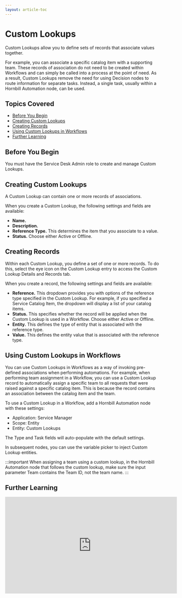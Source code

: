 ```yaml
---
layout: article-toc
---
```

# Custom Lookups
Custom Lookups allow you to define sets of records that associate values together.  

For example, you can associate a specific catalog item with a supporting team. These records of association do not need to be created within Workflows and can simply be called into a process at the point of need. As a result, Custom Lookups remove the need for using Decision nodes to route information for separate tasks. Instead, a single task, usually within a Hornbill Automation node, can be used.

## Topics Covered
* [Before You Begin](/servicemanager-config/administration/custom-lookups#before-you-begin)
* [Creating Custom Lookups](/servicemanager-config/administration/custom-lookups#creating-custom-lookups)
* [Creating Records](/servicemanager-config/administration/custom-lookups#creating-records)
* [Using Custom Lookups in Workflows](/servicemanager-config/administration/custom-lookups#using-custom-lookups-in-workflows)
* [Further Learning](/servicemanager-config/administration/custom-lookups#further-learning)

## Before You Begin
You must have the Service Desk Admin role to create and manage Custom Lookups.

## Creating Custom Lookups 

A Custom Lookup can contain one or more records of associations.

When you create a Custom Lookup, the following settings and fields are available:
- **Name.**
- **Description.**
- **Reference Type.** This determines the item that you associate to a value.
- **Status.** Choose either Active or Offline.

## Creating Records
Within each Custom Lookup, you define a set of one or more records. To do this, select the eye icon on the Custom Lookup entry to access the Custom Lookup Details and Records tab. 

When you create a record, the following settings and fields are available:
- **Reference.** This dropdown provides you with options of the reference type specified in the Custom Lookup. For example, if you specified a Service Catalog Item, the dropdown will display a list of your catalog items.  
- **Status.** This specifies whether the record will be applied when the Custom Lookup is used in a Workflow. Choose either Active or Offline.
- **Entity.** This defines the type of entity that is associated with the reference type.
- **Value.** This defines the entity value that is associated with the reference type.

## Using Custom Lookups in Workflows
You can use Custom Lookups in Workflows as a way of invoking pre-defined associations when performing automations. For example, when performing team assignment in a Workflow, you can use a Custom Lookup record to automatically assign a specific team to all requests that were raised against a specific catalog item. This is because the record contains an association between the catalog item and the team. 

 
 To use a Custom Lookup in a Workflow, add a Hornbill Automation node with these settings: 

- Application: Service Manager 
- Scope: Entity 
- Entity: Custom Lookups 

The Type and Task fields will auto-populate with the default settings. 

In subsequent nodes, you can use the variable picker to inject Custom Lookup entities.

:::important
When assigning a team using a custom lookup, in the Hornbill Automation node that follows the custom lookup, make sure the input parameter Team contains the Team ID, not the team name.
:::



## Further Learning 

<iframe width="560" height="315" src="https://www.youtube.com/embed/0H3r9eYI3Mg?si=GRCUjXgd8circRSp" title="YouTube video player" frameborder="0" allow="accelerometer; autoplay; clipboard-write; encrypted-media; gyroscope; picture-in-picture; web-share" referrerpolicy="strict-origin-when-cross-origin" allowfullscreen></iframe>